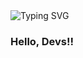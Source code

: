 <img src="https://readme-typing-svg.herokuapp.com?font=Raleway&pause=1000&color=FF5470&center=true&vCenter=true&width=435&lines=Ol%C3%A1%2C+eu+sou+a+Rafaela+Mendes;Ol%C3%A1%2C+eu+sou+uma+Desenvolvedora;Ol%C3%A1%2C+eu+sou+uma+Web+Designer;Ol%C3%A1%2C+eu+sou+uma+Designer+Gr%C3%A1fica" alt="Typing SVG" />


### Hello, Devs!!




                


<!---
Rafa-MMf/Rafa-MMf is a ✨ special ✨ repository because its `README.md` (this file) appears on your GitHub profile.
You can click the Preview link to take a look at your changes.
--->
